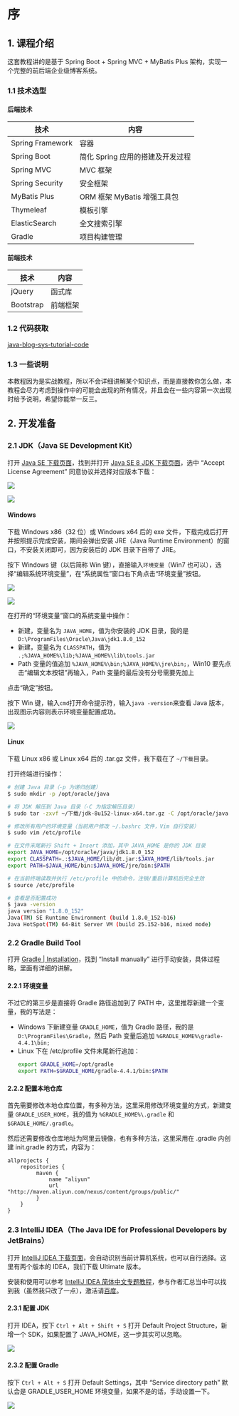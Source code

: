 # 序

## 1. 课程介绍

这套教程讲的是基于 Spring Boot + Spring MVC + MyBatis Plus 架构，实现一个完整的前后端企业级博客系统。

### 1.1 技术选型

#### **后端技术**

| 技术             | 内容                             |
| ---------------- | -------------------------------- |
| Spring Framework | 容器                             |
| Spring Boot      | 简化 Spring 应用的搭建及开发过程 |
| Spring MVC       | MVC 框架                         |
| Spring Security  | 安全框架                         |
| MyBatis Plus     | ORM 框架 MyBatis 增强工具包      |
| Thymeleaf        | 模板引擎                         |
| ElasticSearch    | 全文搜索引擎                     |
| Gradle           | 项目构建管理                     |

#### **前端技术**

| 技术      | 内容     |
| --------- | -------- |
| jQuery    | 函式库   |
| Bootstrap | 前端框架 |

### 1.2 代码获取

[java-blog-sys-tutorial-code](//github.com/duanluan/java-blog-sys-tutorial)

### 1.3 一些说明

本教程因为是实战教程，所以不会详细讲解某个知识点，而是直接教你怎么做，本教程会尽力考虑到操作中的可能会出现的所有情况，并且会在一些内容第一次出现时给予说明，希望你能举一反三。

## 2. 开发准备

### 2.1 JDK（Java SE Development Kit）

打开 [Java SE 下载页面](//oracle.com/technetwork/java/javase/downloads/index.html)，找到并打开 [Java SE 8 JDK 下载页面](//oracle.com/technetwork/java/javase/downloads/jdk8-downloads-2133151.html)，选中 “Accept License Agreement” 同意协议并选择对应版本下载：

![](./images/00_1.jpg)

![](./images/00_2.jpg)

#### **Windows**

下载 Windows x86（32 位）或 Windows x64 后的 exe 文件，下载完成后打开并按照提示完成安装，期间会弹出安装 JRE（Java Runtime Environment）的窗口，不安装关闭即可，因为安装后的 JDK 目录下自带了 JRE。

按下 Windows 键（以后简称 Win 键），直接输入`环境变量`（Win7 也可以），选择“编辑系统环境变量”，在“系统属性”窗口右下角点击“环境变量”按钮。

![](./images/00_3.jpg)

![](./images/00_4.jpg)

在打开的“环境变量”窗口的系统变量中操作：

* 新建，变量名为 `JAVA_HOME`，值为你安装的 JDK 目录，我的是 `D:\ProgramFiles\Oracle\Java\jdk1.8.0_152`
* 新建，变量名为 `CLASSPATH`，值为 `.;%JAVA_HOME%\lib;%JAVA_HOME%\lib\tools.jar`
* Path 变量的值追加 `%JAVA_HOME%\bin;%JAVA_HOME%\jre\bin;`，Win10 要先点击“编辑文本按钮”再输入，Path 变量的最后没有分号需要先加上

点击“确定”按钮。

按下 Win 键，输入`cmd`打开命令提示符，输入`java -version`来查看 Java 版本，出现图示内容则表示环境变量配置成功。

![](./images/00_5.jpg)

#### **Linux**

下载 Linux x86 或 Linux x64 后的 .tar.gz 文件，我下载在了 `~/下载`目录。

打开终端进行操作：

```bash
# 创建 Java 目录（-p 为递归创建）
$ sudo mkdir -p /opt/oracle/java

# 将 JDK 解压到 Java 目录（-C 为指定解压目录）
$ sudo tar -zxvf ~/下载/jdk-8u152-linux-x64.tar.gz -C /opt/oracle/java

# 修改所有用户的环境变量（当前用户修改 ~/.bashrc 文件，Vim 自行安装）
$ sudo vim /etc/profile

# 在文件末尾新行 Shift + Insert 添加，其中 JAVA_HOME 是你的 JDK 目录
export JAVA_HOME=/opt/oracle/java/jdk1.8.0_152
export CLASSPATH=.:$JAVA_HOME/lib/dt.jar:$JAVA_HOME/lib/tools.jar
export PATH=$JAVA_HOME/bin:$JAVA_HOME/jre/bin:$PATH

# 在当前终端读取并执行 /etc/profile 中的命令，注销/重启计算机后完全生效
$ source /etc/profile

# 查看是否配置成功
$ java -version
java version "1.8.0_152"
Java(TM) SE Runtime Environment (build 1.8.0_152-b16)
Java HotSpot(TM) 64-Bit Server VM (build 25.152-b16, mixed mode)
```

### 2.2 Gradle Build Tool

打开 [Gradle | Installation](//gradle.org/install/)，找到 “Install manually” 进行手动安装，具体过程略，里面有详细的讲解。

#### 2.2.1 环境变量

不过它的第三步是直接将 Gradle 路径追加到了 PATH 中，这里推荐新建一个变量，我的写法是：

* Windows 下新建变量 `GRADLE_HOME`，值为 Gradle 路径，我的是 `D:\ProgramFiles\Gradle`，然后 Path 变量后追加 `%GRADLE_HOME%\gradle-4.4.1\bin;`
* Linux 下在 /etc/profile 文件末尾新行追加：
  ```bash
  export GRADLE_HOME=/opt/gradle
  export PATH=$GRADLE_HOME/gradle-4.4.1/bin:$PATH
  ```

#### 2.2.2 配置本地仓库

首先需要修改本地仓库位置，有多种方法，这里采用修改环境变量的方式，新建变量 `GRADLE_USER_HOME`，我的值为 `%GRADLE_HOME%\.gradle` 和 `$GRADLE_HOME/.gradle`。

然后还需要修改仓库地址为阿里云镜像，也有多种方法，这里采用在 .gradle 内创建 init.gradle 的方式，内容为：
```
allprojects {
    repositories {
         maven {
             name "aliyun"
             url "http://maven.aliyun.com/nexus/content/groups/public/"
         }
    }
}
```

### 2.3 IntelliJ IDEA（The Java IDE for Professional Developers by JetBrains）

打开 [IntelliJ IDEA 下载页面](//jetbrains.com/idea/download)，会自动识别当前计算机系统，也可以自行选择。这里有两个版本的 IDEA，我们下载 Ultimate 版本。

安装和使用可以参考 [IntelliJ IDEA 简体中文专题教程](//github.com/judasn/IntelliJ-IDEA-Tutorial)，参与作者汇总当中可以找到我（虽然我只改了一点），激活请[百度](//baidu.com/s?wd=idea%20license%20server)。

#### 2.3.1 配置 JDK

打开 IDEA，按下 `Ctrl + Alt + Shift + S` 打开 Default Project Structure，新增一个 SDK，如果配置了 JAVA_HOME，这一步其实可以忽略。

![](images/00_6.jpg)

#### 2.3.2 配置 Gradle

按下 `Ctrl + Alt + S` 打开 Default Settings，其中 “Service directory path” 默认会是 GRADLE_USER_HOME 环境变量，如果不是的话，手动设置一下。

![](images/00_7.jpg)
